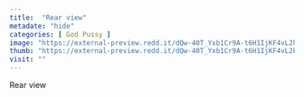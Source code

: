 ```yaml
---
title:  "Rear view"
metadate: "hide"
categories: [ God Pussy ]
image: "https://external-preview.redd.it/dQw-40T_Yxb1Cr9A-t6H1IjKF4vL2hBGT6gGGGuVJpg.jpg?auto=webp&s=186f4554d1ae3cec7d22db10923511f16d49648e"
thumb: "https://external-preview.redd.it/dQw-40T_Yxb1Cr9A-t6H1IjKF4vL2hBGT6gGGGuVJpg.jpg?width=1080&crop=smart&auto=webp&s=53b9f126c80e992004eb750c8e61e854c1437845"
visit: ""
---
```

Rear view
